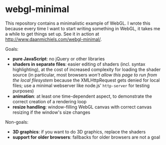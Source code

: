 # webgl-minimal

This repository contains a minimalistic example of WebGL.
I wrote this because every time I want to start writing something in WebGL, it takes me a while to get things set up.
See it in action at http://www.daanmichiels.com/webgl-minimal/.

Goals:
- **pure JavaScript**: no jQuery or other libraries
- **shaders in separate files**: easier editing of shaders (incl. syntax highlighting),
  at the cost of increased complexity for loading the shader source (in particular,
  most browsers _won't allow this page to run from the local filesystem_ because the
  XMLHttpRequest gets denied for local files; use a minimal webserver like node.js' `http-server`
  for testing purposes)
- **animation**: at least one time-dependent aspect, to demonstrate the correct creation of
  a rendering loop
- **resize handling**: window-filling WebGL canvas with correct canvas resizing if the window's size
  changes

Non-goals:
- **3D graphics**: if you want to do 3D graphics, replace the shaders
- **support for older browsers**: fallbacks for older browsers are not a goal
